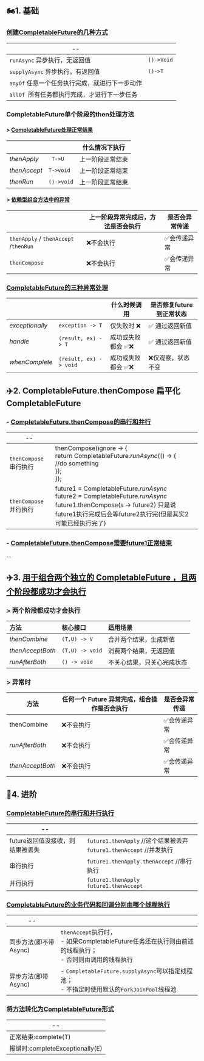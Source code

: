 ## 🏍️1. 基础

### [创建CompletableFuture的几种方式](CompletableFutureTest.java)

| --               |            |
| ---------------------------------------------- | ---------- |
| `runAsync` 异步执行，无返回值                  | `()->Void` |
| `supplyAsync` 异步执行，有返回值               | `()->T`    |
| `anyOf` 任意一个任务执行完成，就进行下一步动作 |            |
| `allOf `所有任务都执行完成，才进行下一步任务   |            |


### CompletableFuture单个阶段的then处理方法

#### > [CompletableFuture处理正常结果](CompletableFutureThenTest.java)
|              |            | 什么情况下执行   |
| ------------ | ---------- | ---------------- |
| *thenApply*  | ` T->U`    | 上一阶段正常结束 |
| *thenAccept* | `T->void`  | 上一阶段正常结束 |
| *thenRun*    | `()->void` | 上一阶段正常结束 |

#### > [依赖型组合方法中的异常](CompletableFutureThenErrorTest.java)

|                                       | 上一阶段异常完成后，方法是否会执行 | 是否会异常传递 |
| ------------------------------------- | ---------------------------------- | -------------- |
| `thenApply` / `thenAccept` /`thenRun` | ❌不会执行                          | ✅会传递异常    |
| `thenCompose`                         | ❌不会执行                          | ✅会传递异常    |


### [CompletableFuture的三种异常处理](CompletableFutureErrorTest.java)

|                |                      | 什么时候调用      | 是否修复future到正常状态 |
| -------------- | -------------------- | ----------------- | ------------------------ |
| *exceptionally*  | `exception -> T`     | 仅失败时 ❌        | ✅ 通过返回新值           |
| *handle*        | `(result, ex) -> T`  | 成功或失败都会 ✅❌ | ✅ 通过返回新值           |
| *whenComplete* | `(result, ex) -> void` | 成功或失败都会 ✅❌ | ❌仅观察，状态不变        |



## ✈️2. CompletableFuture.thenCompose 扁平化CompletableFuture
### - [CompletableFuture.thenCompose的串行和并行](CompletableFutureComposeTest.java)

| --                    |                                                              |
| --------------------- | ------------------------------------------------------------ |
| `thenCompose`串行执行 | thenCompose(ignore -> {<br/>    return CompletableFuture.*runAsync*(() -> {<br/>        //do something<br/>    });<br/>}); |
| `thenCompose`并行执行 | future1 = CompletableFuture.*runAsync*<br />future2 = CompletableFuture.*runAsync*<br />future1.thenCompose(s -> future2)  只是说future1执行完成后会等future2执行完(但是其实2可能已经执行完了) |

### - [CompletableFuture.thenCompose需要future1正常结束](CompletableFutureComposeTest2.java)

--


## ✈️3. [用于**组合两个独立的 CompletableFuture** ，且两个阶段都成功才会执行](CompletableFutureBothTest.java)

### > 两个阶段都成功才会执行
| 方法             | 核心接口        | 适用场景                   |
| :--------------- | :-------------- | :------------------------- |
| *thenCombine*    | `(T,U) -> V`    | 合并两个结果，生成新值     |
| *thenAcceptBoth* | `(T,U) -> void` | 消费两个结果，无返回值     |
| *runAfterBoth*   | `() -> void`    | 不关心结果，只关心完成状态 |

### > 异常时
|    方法          | **任何一个** Future 异常完成，组合操作是否会执行 | 是否会异常传递 |
| ---------------- | ------------------------------------------------ | -------------- |
| thenCombine      | ❌不会执行                                        | ✅会传递异常    |
| *runAfterBoth*   | ❌不会执行                                        | ✅会传递异常    |
| *thenAcceptBoth* | ❌不会执行                                        | ✅会传递异常    |


## 🚀4. 进阶
### [CompletableFuture的串行和并行执行](CompletableFutureTest2.java)

|                 --            |         |
| -------------------------------- | ------- |
| future返回值没接收，则结果被丢失 | `future1.thenApply` //这个结果被丢弃<br>`future1.thenAccept` //并发执行<br> |
| 串行执行 | `future1.thenApply.thenAccept` //串行执行 |
| 并行执行 | `future1.thenApply`<br/>`future1.thenAccept`<br/> |

### [CompletableFuture的业务代码和回调分别由哪个线程执行](CompletableFutureThreadTest.java)

| --                    |                                                              |
| --------------------- | ------------------------------------------------------------ |
| 同步方法(即不带Async) | `thenAccept`执行时，<br>- 如果CompletableFuture任务还在执行则由前述的线程执行；<br>- 否则则由调用的线程执行 |
| 异步方法(即带Async)   | - `CompletableFuture.supplyAsync`可以指定线程池；<br>- 不指定时使用默认的`ForkJoinPool`线程池 |


### [将方法转化为CompletableFuture形式](CompletableFutureConvertTest.java)
| --                              |
| ------------------------------- |
| 正常结束:complete(T)            |
| 报错时:completeExceptionally(E) |




